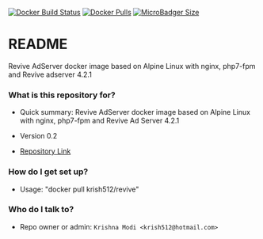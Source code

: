 [![Docker Build Status](https://img.shields.io/docker/build/krish512/revive.svg?style=for-the-badge)](https://hub.docker.com/r/krish512/revive/)
[![Docker Pulls](https://img.shields.io/docker/pulls/krish512/revive.svg?style=for-the-badge)](https://hub.docker.com/r/krish512/revive/)
[![MicroBadger Size](https://img.shields.io/microbadger/image-size/krish512/revive.svg?style=for-the-badge)](https://hub.docker.com/r/krish512/revive/)

# README #

Revive AdServer docker image based on Alpine Linux with nginx, php7-fpm and Revive adserver 4.2.1

### What is this repository for? ###

* Quick summary:
    Revive AdServer docker image based on Alpine Linux with nginx, php7-fpm and Revive Ad Server 4.2.1

* Version 0.2
* [Repository Link](https://github.com/krish512/ReviveDockerImage.git)


### How do I get set up? ###

* Usage:
    "docker pull krish512/revive"

### Who do I talk to? ###

* Repo owner or admin:
    `Krishna Modi <krish512@hotmail.com>`
